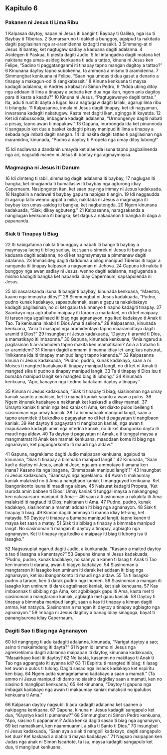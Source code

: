 Kapitulo 6
----------

### Pakanen ni Jesus ti Lima Ribu

1 Kalpasan daytoy, napan ni Jesus iti bangir ti Baybay ti Galilea, nga isu ti Baybay ti Tiberias.
2 Sumarsaruno ti dakkel a bunggoy, agsipud ta nakitada dagiti pagilasinan nga ar-aramidenna kadagiti masakit.
3 Simmang-at ni Jesus iti bantay, ket nagtugaw sadiay a kaduana dagiti adalanna.
4 Asidegen ti Paskua, ti piesta dagiti Judio.
5 Idi intangadna dagiti matana ket nakitana nga umas-asideg kenkuana ti adu a tattao, kinuna ni Jesus ken Felipe, “Sadino ti paggatanganmi iti tinapay tapno mangan dagitoy a tattao?”
6 Kinunana daytoy tapno subokenna, ta ammona a mismo ti aramidenna.
7 Simmungbat kenkuana ni Felipe, “Saan nga umdas ti dua gasut a denario a tinapay a makagun-od iti sangkabassit.”
8 Kinuna kenkuana ti maysa kadagiti adalanna, ni Andres a kabsat ni Simon Pedro,
9 “Adda ubing ditoy nga addaan iti lima a tinapay a sebada ken dua nga ikan, ngem ania dagitoy para iti kasta a kaadu?”
10 Kinuna ni Jesus, “Pagtugawenyo dagiti tattao.” Ita, adu ti ruot iti dayta a lugar. Isu a nagtugaw dagiti lallaki, agarup lima ribu ti bilangda.
11 Kalpasanna, innala ni Jesus dagiti tinapay, ket idi nagyaman, inwarasna kadagiti nakatugaw. Kasta met dagiti ikan, agingga iti kayatda.
12 Ket idi nabussonda, imbagana kadagiti adalanna, “Urmongenyo dagiti nabati a pirsay, tapno awan ti mapukaw.”
13 Gapuna, inurnongda ida ket pinunnoda ti sangapulo ket dua a basket kadagiti pirsay manipud iti lima a tinapay a sebada nga imbati dagiti nangan.
14 Idi nakita dagiti tattao ti pagilasinan nga inaramidna, kinunada, “Pudno a daytoy ti Propeta nga umay ditoy lubong!”

15 Idi nadlawna a dandanin umayda ket alaenda isuna tapno pagbalinenda nga ari, nagsubli manen ni Jesus iti bantay nga agmaymaysa.

### Magmagna ni Jesus iti Danum

16 Idi dimteng ti rabii, simmalog dagiti adalanna iti baybay,
17 naglugan iti bangka, ket rinugianda ti bumallasiw iti baybay nga agturong idiay Capernaum. Nasipngeten itan, ket saan pay nga immay ni Jesus kadakuada.
18 Nagbalin a nadawel ti baybay gapu ta napigsa ti angin.
19 Idi naggaudda iti agarup tallo wenno uppat a milia, nakitada ni Jesus a magmagna iti baybay ken umas-asideg iti bangka, ket nagbutengda.
20 Ngem kinunana kadakuada, “Siak; dikay agbuteng.”
21 Kalpasanna, naragsakanda a nangilugan kenkuana iti bangka, ket dagus a nakadanon ti bangka iti daga a papananda.

### Siak ti Tinapay ti Biag

22 Iti kabigatanna nakita ti bunggoy a nabati iti bangir ti baybay a maymaysa laeng ti bilog sadiay, ket saan a simrek ni Jesus iti bangka a kaduana dagiti adalanna, no di ket nagmaymaysa a pimmanaw dagiti adalanna.
23 Immasideg dagiti dadduma a bilog manipud Tiberias iti lugar a nanganda iti tinapay kalpasan a nagyaman ni Jehova.
24 Gapuna idi nakita ti bunggoy nga awan sadiay ni Jesus, wenno dagiti adalanna, nagluganda a mismo kadagiti bangka ket napanda idiay Capernaum, sapsapulenda ni Jesus.

25 Idi nasarakanda isuna iti bangir ti baybay, kinunada kenkuana, “Maestro, kaano nga immayka ditoy?”
26 Simmungbat ni Jesus kadakuada, “Pudno, pudno kunak kadakayo, sapsapulennak, saan a gapu ta nakakitakayo kadagiti pagilasinan, no di ket gapu ta kinnanyo ti napno kadagiti tinapay.
27 Saankayo nga agtrabaho maipaay iti taraon a madadael, no di ket maipaay iti taraon nga agtalinaed iti biag nga agnanayon, nga ited kadakayo ti Anak ti Tao. Ta kenkuana inkabil ti Dios Ama ti seliona.”
28 Kalpasanna, kinunada kenkuana, “Ania ti masapul nga aramidentayo tapno maaramidtayo dagiti aramid ti Dios?”
29 Insungbat ni Jesus kadakuada, “Daytoy ti aramid ti Dios, a mamatikayo iti imbaonna.”
30 Gapuna, kinunada kenkuana, “Ania ngarud a pagilasinan ti ar-aramidem tapno makita ken mamatikami? Ania a trabaho ti ar-aramidem?
31 Kinnan dagidi ammami ti manna idiay let-ang; kas naisurat, ‘Inikkanna ida iti tinapay manipud langit tapno kanenda.’”
32 Kalpasanna kinuna ni Jesus kadakuada, “Pudno, pudno, kunak kadakayo, saan a ni Moises ti nangted kadakayo iti tinapay manipud langit, no di ket ni Amak ti mangted sika ti pudno a tinapay manipud langit.
33 Ta ti tinapay ti Dios isu ti bumaba manipud langit ken mangted biag iti lubong.”
34 Kinunada kenkuana, “Apo, kanayon nga itedmo kadakami daytoy a tinapay.”

35 Kinuna ni Jesus kadakuada, “Siak ti tinapay ti biag; siasinoman nga umay kaniak saanto a mabisin, ket ti mamati kaniak saanto a waw a pulos.
36 Ngem kinunak kadakayo a nakitanak ket kaskasdi a dikay mamati.
37 Umayto kaniak ti amin nga ited kaniak ti Ama, ket diakto pulos ibelleng ti siasinoman nga umay kaniak.
38 Ta bimmabaak manipud langit, saan a tapno aramidek ti bukodko a pagayatan no di ket ti pagayatan ti nangibaon kaniak.
39 Ket daytoy ti pagayatan ti nangibaon kaniak, nga awan ti mapukawko kadagiti amin nga intedna kaniak, no di ket ibangonko dayta iti maudi nga aldaw.
40 Ta daytoy ti pagayatan ni Amak, a ti tunggal maysa a mangmatmat iti Anak ken mamati kenkuana, maaddaan koma iti biag nga agnanayon, ket pagungarkonto iti maudi nga aldaw.”

41 Gapuna, nagreklamo dagiti Judio maipapan kenkuana, agsipud ta kinunana, “Siak ti tinapay a bimmaba manipud langit.”
42 Kinunada, “Saan kadi a daytoy ni Jesus, anak ni Jose, nga am-ammotayo ti amana ken inana? Kasano ita nga ibagana, ‘Bimmabaak manipud langit’?”
43 Insungbat ni Jesus kadakuada, “Saankayo nga agreklamo.
44 Awan ti makaumay kaniak malaksid no ti Ama a nangibaon kaniak ti mangguyod kenkuana. Ket ibangonkonto isuna iti maudi nga aldaw.
45 Naisurat kadagiti Propeta, ‘Ket isuroda amin babaen ti Dios.’ Umay kaniak ti tunggal maysa a nakangngeg ken nakasursuro manipud iti Ama—
46 saan a ti asinoman a nakakita iti Ama malaksid iti nagtaud iti Dios; nakitanan ti Ama.
47 Pudno, pudno, kunak kadakayo, siasinoman a mamati addaan iti biag nga agnanayon. 48 Siak ti tinapay ti biag.
49 Kinnan dagidi ammayo ti manna idiay let-ang, ket natayda.
50 Daytoy ti tinapay a bumaba manipud langit, tapno kanen ti maysa ket saan a matay.
51 Siak ti sibibiag a tinapay a bimmaba manipud langit. No siasinoman ti mangan iti daytoy a tinapay, agbiagto nga agnanayon. Ket ti tinapay nga itedko a maipaay iti biag ti lubong isu ti lasagko.”

52 Nagsusupiat ngarud dagiti Judio, a kunkunada, “Kasano a maited daytoy a tao ti lasagna a kanentayo?”
53 Gapuna kinuna ni Jesus kadakuada, “Pudno, pudno, kunak kadakayo, no saanyo a kanen ti lasag ti Anak ti Tao ken inumen ti darana, awan ti biagyo kadakayo.
54 Siasinoman a mangtaraon iti lasagko ken uminum iti darak ket addaan iti biag nga agnanayon, ket isu ibangonkonto iti maudi nga aldaw.
55 Ta ti lasagko pudno a taraon, ken ti darak pudno nga inumen.
56 Siasinoman a mangan iti lasagko ken uminum iti darak agtalinaed kaniak, ket siak kencuana.
57 Kas imbaonnak ti sibibiag nga Ama, ket agbibiagak gapu iti Ama, kasta met ti siasinoman a mangtaraon kaniak, agbiagto met gapu kaniak.
58 Daytoy ti tinapay a bimmaba manipud langit, saan a kas iti tinapay a kinnan dagiti amma, ket natayda. Siasinoman a mangan iti daytoy a tinapay agbiagto nga agnanayon.”
59 Imbaga ni Jesus dagitoy a banag idiay sinagoga, bayat ti panangisurona idiay Capernaum.

### Dagiti Sao ti Biag nga Agnanayon

60 Idi nangngeg ti adu kadagiti adalanna, kinunada, “Narigat daytoy a sao; asino ti makaimdeng iti dayta?”
61 Ngem idi ammo ni Jesus nga agrekreklamo dagiti adalanna maipapan iti daytoy, kinunana kadakuada, “Masairkayo kadi iti daytoy?
62 No kasta, kasanon no makitayo ti Anak ti Tao nga agpangato iti ayanna idi?
63 Ti Espiritu ti mangted iti biag; ti lasag ket awan a pulos ti tulong. Dagiti sasao nga insaok kadakayo ket espiritu ken biag.
64 Ngem adda sumagmamano kadakayo a saan a mamati.” (Ta ammo ni Jesus manipud idi damo no siasino dagidiay saan a mamati, ken no siasino ti mangliput kenkuana.)
65 Ket kinunana, “Daytoy ti gapuna nga imbagak kadakayo nga awan ti makaumay kaniak malaksid no ipalubos kenkuana ti Ama.”

66 Kalpasan daytoy nagsubli ti adu kadagiti adalanna ket saanen a nakipagna kenkuana.
67 Gapuna, kinuna ni Jesus kadagiti sangapulo ket dua, “Kayatyo kadi ti pumanaw?”
68 Simmungbat ni Simon Pedro kenkuana, “Apo, siasino ti papananmi? Adda kenka dagiti sasao ti biag nga agnanayon,
69 ket namatikami, ken naammuanmi, a sika ti Santo ti Dios.”
70 Insungbat ni Jesus kadakuada, “Saan aya a siak ti nangpili kadakayo, dagiti sangapulo ket dua? Ket kaskasdi a diablo ti maysa kadakayo.”
71 Nagsao maipapan ken Judas nga anak ni Simon Iscariote, ta isu, maysa kadagiti sangapulo ket dua, ti mangliput kenkuana.
